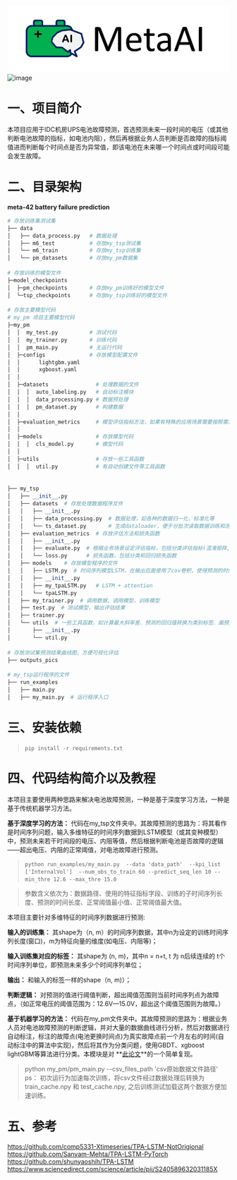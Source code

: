 ![image](doc/images/MetaAI_logo.png)  
![image](https://img.shields.io/badge/license-MIT-green)  
# 一、项目简介
本项目应用于IDC机房UPS电池故障预测，首选预测未来一段时间的电压（或其他判断电池故障的指标，如电池内阻），然后再根据业务人员判断是否故障的指标阈值进而判断每个时间点是否为异常值，即该电池在未来哪一个时间点或时间段可能会发生故障。
# 二、目录架构
**meta-42 battery failure prediction**

```python
# 存放训练集测试集
├── data 
│   ├── data_process.py   # 数据处理
│   ├── m6_test			  # 存放my_tsp测试集
│   └── m6_train		  # 存放my_tsp训练集
│  	└── pm_datasets		  # 存放my_pm数据集

# 存放训练的模型文件
├─model_checkpoints
│  ├─pm_checkpoints       # 存放my_pm训练好的模型文件   
│  └─tsp_checkpoints	  # 存放my_tsp训练好的模型文件

# 存放主要模型代码
# my_pm 项目主要模型代码
├─my_pm
│  │  my_test.py  		  # 测试代码 
│  │  my_trainer.py		  # 训练代码
│  │  pm_main.py		  # 主运行代码
│  ├─configs			  # 存放模型配置文件
│  │      lightgbm.yaml
│  │      xgboost.yaml
│  │      
│  ├─datasets			    # 处理数据的文件
│  │  │  auto_labeling.py	# 自动标注模块
│  │  │  data_processing.py	# 数据预处理
│  │  │  pm_dataset.py		# 构建数据
│  │          
│  ├─evaluation_metrics     # 模型评估指标方法，如果有特殊的应用场景需要按照需求写
│  │          
│  ├─models                 # 存放模型代码
│  │  │  cls_model.py		# 模型代码 
│  │              
│  ├─utils					# 存放一些工具函数
│  │  │  util.py			# 有自动创建文件等工具函数


├── my_tsp
│   ├── __init__.py
│   ├── datasets  # 存放处理数据程序文件
│   │   ├── __init__.py
│   │   ├── data_processing.py  # 数据处理，如各种的数据归一化、标准化等
│   │   └── ts_dataset.py		# 生成dataloader，便于分批次读取数据训练和测试
│   ├── evaluation_metrics  # 存放评估方法和损失函数
│   │   ├── __init__.py
│   │   ├── evaluate.py  # 根据业务场景设定评估指标，包括分类评估指标(混淆矩阵, P, R，F1-score等)
│   │   └── loss.py		 # 损失函数，包括分类和回归损失函数
│   ├── models    # 存放模型程序的文件
│   │   ├── LSTM.py  # 时间序列模型LSTM，在输出后面使用了cov卷积，使得预测的时间序列长度和指标的维数是可调的
│   │   ├── __init__.py
│   │   ├── my_tpaLSTM.py	# LSTM + attention
│   │   └── tpaLSTM.py
│   ├── my_trainer.py  # 调用数据，调用模型，训练模型
│   ├── test.py  # 测试模型，输出评估结果
│   ├── trainer.py
│   └── utils  # 一些工具函数，如计算最大斜率差、预测的回归值转换为类别标签、画预测曲线图等工具
│       ├── __init__.py
│       └── util.py

# 存放测试集预测结果曲线图，方便可视化评估 
├── outputs_pics

# my_tsp运行程序的文件
├── run_examples
│   ├── main.py
│   ├── my_main.py  # 运行程序入口
```

# 三、安装依赖
> `pip install -r requirements.txt`

# 四、代码结构简介以及教程
本项目主要使用两种思路来解决电池故障预测，一种是基于深度学习方法，一种是基于传统机器学习方法。

**基于深度学习的方法：** 代码在my_tsp文件夹中。其故障预测的思路为：将其看作是时间序列问题，输入多维特征的时间序列数据到LSTM模型（或其变种模型）中，预测未来若干时间段的电压、内阻等值，然后根据判断电池是否故障的逻辑——超出电压、内阻的正常阈值，对电池故障进行预测。
> `python run_examples/my_main.py  --data 'data_path'  --kpi_list  ['InternalVol']  --num_obs_to_train 60 --predict_seq_len 10 --min_thre 12.6 --max_thre 15.0`

> 参数含义依次为：数据路径、使用的特征指标字段、训练的子时间序列长度、预测的时间长度、正常阈值最小值、正常阈值最大值。

本项目主要针对多维特征的时间序列数据进行预测:

**输入的训练集：** 其shape为（n, m）的时间序列数据，其中n为设定的训练时间序列长度(窗口)，m为特征向量的维度(如电压、内阻等)；

**输入训练集对应的标签：** 其shape为 (n, m)，其中n = n+t,  t 为 n后续连续的 t个时间序列单位，即预测未来多少个时间序列单位；

**输出：** 和输入的标签一样的shape（n, m)）；

**判断逻辑：** 对预测的值进行阈值判断，超出阈值范围则当前时间序列点为故障点，（如正常电压的阈值范围为：12.6V—15.0V，超出这个阈值范围则为故障。）

**基于机器学习的方法：**  代码在my_pm文件夹中。其故障预测的思路为：根据业务人员对电池故障预测的判断逻辑，并对大量的数据曲线进行分析，然后对数据进行自动标注，标注的故障点(电池更换时间点)为真实故障点前一个月左右的时间(自动标注中的算法中实现)，然后将其作为分类问题，使用GBDT、xgboost lightGBM等算法进行分类。本模块是对
**[此论文](https://www.sciencedirect.com/science/article/pii/S240589632031185X)**的一个简单复现。
> python  my_pm/pm_main.py --csv_files_path 'csv原始数据文件路径' 
ps： 初次运行为加速每次训练，将csv文件经过数据处理后转换为 train_cache.npy 和 test_cache.npy, 之后训练测试加载这两个数据方便加速训练。
# 五、参考

https://github.com/comp5331-Xtimeseries/TPA-LSTM-NotOrigional   
https://github.com/Sanyam-Mehta/TPA-LSTM-PyTorch   
https://github.com/shunyaoshih/TPA-LSTM   
https://www.sciencedirect.com/science/article/pii/S240589632031185X  

